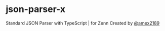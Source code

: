 # json-parser-x

Standard JSON Parser with TypeScript | for Zenn
Created by [@amex2189](https:///twitter.com/amex2189)
